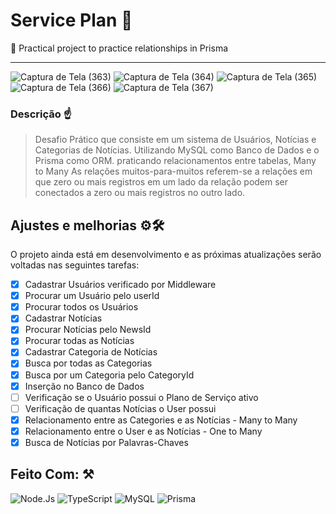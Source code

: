 # Service Plan 🥽
🤩 Practical project to practice relationships in Prisma

<hr>

![Captura de Tela (363)](https://user-images.githubusercontent.com/77081114/165511404-f5e309df-efba-48b1-b3ab-8aa055c0dbe4.png)
![Captura de Tela (364)](https://user-images.githubusercontent.com/77081114/165511407-b259aeb0-0329-4b93-9bab-aecd3007a208.png)
![Captura de Tela (365)](https://user-images.githubusercontent.com/77081114/165511408-670dffa8-93e6-438d-852c-e9b174a12646.png)
![Captura de Tela (366)](https://user-images.githubusercontent.com/77081114/165511410-811f6e72-b3ca-4165-9c17-b4a1ebbbde03.png)
![Captura de Tela (367)](https://user-images.githubusercontent.com/77081114/165511413-ceedab49-3a5b-487a-99de-7fcc4dac06c6.png)

### Descrição ☝
> Desafio Prático
> que consiste em um sistema de Usuários, Notícias e Categorias de Notícias. Utilizando MySQL como Banco de Dados e o Prisma como ORM.
> praticando relacionamentos entre tabelas, Many to Many
> As relações muitos-para-muitos referem-se a relações em que zero ou mais registros em um lado da relação podem ser conectados a zero ou mais registros no outro lado.


## Ajustes e melhorias ⚙🛠

O projeto ainda está em desenvolvimento e as próximas atualizações serão voltadas nas seguintes tarefas:

- [x] Cadastrar Usuários verificado por Middleware
- [x] Procurar um Usuário pelo userId
- [x] Procurar todos os Usuários
- [x] Cadastrar Notícias
- [x] Procurar Notícias pelo NewsId
- [x] Procurar todas as Notícias
- [x] Cadastrar Categoria de Notícias
- [x] Busca por todas as Categorias
- [x] Busca por um Categoria pelo CategoryId
- [x] Inserção no Banco de Dados
- [ ] Verificação se o Usuário possui o Plano de Serviço ativo 
- [ ] Verificação de quantas Notícias o User possui
- [x] Relacionamento entre as Categories e as Notícias - Many to Many
- [x] Relacionamento entre o User e as Notícias - One to Many
- [x] Busca de Notícias por Palavras-Chaves

## Feito Com: ⚒
![Node.Js](https://img.shields.io/badge/Node.js-52b788?style=for-the-badge&logo=node.js&logoColor=white)
![TypeScript](https://img.shields.io/badge/TypeScript-00b4d8?style=for-the-badge&logo=typescript&logoColor=white)
![MySQL](https://img.shields.io/badge/MySQL-00000F?style=for-the-badge&logo=mysql&logoColor=white)
![Prisma](https://img.shields.io/badge/Prisma-0a9396?style=for-the-badge&logo=prisma&logoColor=white)

